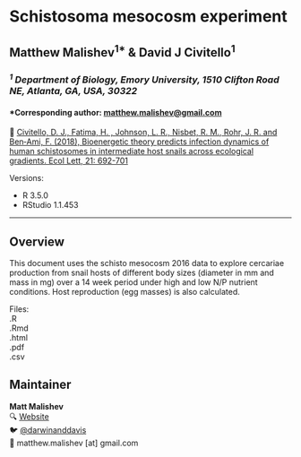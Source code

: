 # Schistosoma mesocosm experiment    
## Matthew Malishev<sup>1*</sup> & David J Civitello<sup>1</sup>  
### _<sup>1</sup> Department of Biology, Emory University, 1510 Clifton Road NE, Atlanta, GA, USA, 30322_  

#### *Corresponding author: matthew.malishev@gmail.com    

:link: [Civitello, D. J., Fatima, H. , Johnson, L. R., Nisbet, R. M., Rohr, J. R. and Ben‐Ami, F. (2018), Bioenergetic theory predicts infection dynamics of human schistosomes in intermediate host snails across ecological gradients. Ecol Lett, 21: 692-701](https://onlinelibrary.wiley.com/doi/abs/10.1111/ele.12937)  

Versions:    
 - R 3.5.0    
 - RStudio 1.1.453  

******  

## Overview  

This document uses the schisto mesocosm 2016 data to explore cercariae production from snail hosts of different body sizes (diameter in mm and mass in mg) over a 14 week period under high and low N/P nutrient conditions. Host reproduction (egg masses) is also calculated.         
  
Files:  
.R  
.Rmd  
.html  
.pdf  
.csv  

## Maintainer  
**Matt Malishev**   
:mag: [Website](https://www.researchgate.net/profile/Matt_Malishev)    
:bird: [@darwinanddavis](https://twitter.com/darwinanddavis)  
:email: matthew.malishev [at] gmail.com    
  
